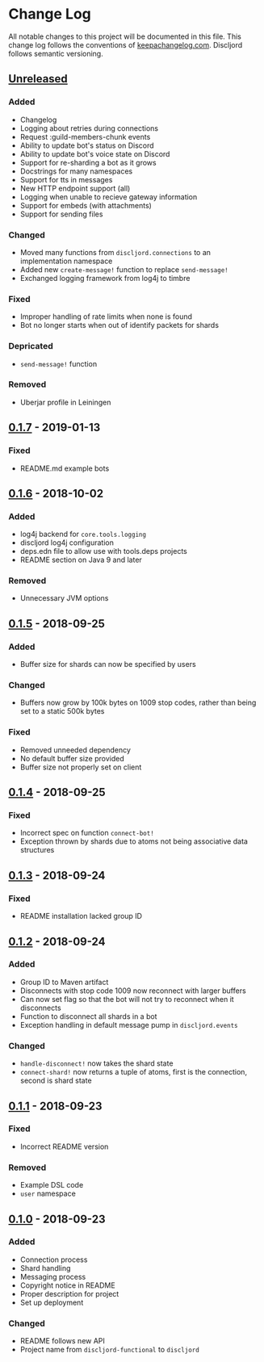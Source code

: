 # Change Log
All notable changes to this project will be documented in this file. This change log follows the conventions of [keepachangelog.com](http://keepachangelog.com/).
Discljord follows semantic versioning.

## [Unreleased]
### Added
 - Changelog
 - Logging about retries during connections
 - Request :guild-members-chunk events
 - Ability to update bot's status on Discord
 - Ability to update bot's voice state on Discord
 - Support for re-sharding a bot as it grows
 - Docstrings for many namespaces
 - Support for tts in messages
 - New HTTP endpoint support (all)
 - Logging when unable to recieve gateway information
 - Support for embeds (with attachments)
 - Support for sending files
 
### Changed
 - Moved many functions from `discljord.connections` to an implementation namespace
 - Added new `create-message!` function to replace `send-message!`
 - Exchanged logging framework from log4j to timbre
 
### Fixed
 - Improper handling of rate limits when none is found
 - Bot no longer starts when out of identify packets for shards
 
### Depricated
 - `send-message!` function

### Removed
 - Uberjar profile in Leiningen
 
## [0.1.7] - 2019-01-13
### Fixed
 - README.md example bots
 
## [0.1.6] - 2018-10-02
### Added
 - log4j backend for `core.tools.logging`
 - discljord log4j configuration
 - deps.edn file to allow use with tools.deps projects
 - README section on Java 9 and later

### Removed
 - Unnecessary JVM options
 
## [0.1.5] - 2018-09-25
### Added
 - Buffer size for shards can now be specified by users

### Changed
 - Buffers now grow by 100k bytes on 1009 stop codes, rather than being set to a static 500k bytes

### Fixed
 - Removed unneeded dependency
 - No default buffer size provided
 - Buffer size not properly set on client
 
## [0.1.4] - 2018-09-25 
### Fixed
 - Incorrect spec on function `connect-bot!`
 - Exception thrown by shards due to atoms not being associative data structures
 
## [0.1.3] - 2018-09-24 
### Fixed
 - README installation lacked group ID
 
## [0.1.2] - 2018-09-24 
### Added
 - Group ID to Maven artifact
 - Disconnects with stop code 1009 now reconnect with larger buffers
 - Can now set flag so that the bot will not try to reconnect when it disconnects
 - Function to disconnect all shards in a bot
 - Exception handling in default message pump in `discljord.events`
 
### Changed
 - `handle-disconnect!` now takes the shard state
 - `connect-shard!` now returns a tuple of atoms, first is the connection, second is shard state

## [0.1.1] - 2018-09-23
### Fixed
 - Incorrect README version
 
### Removed
 - Example DSL code
 - `user` namespace

## [0.1.0] - 2018-09-23
### Added
 - Connection process
 - Shard handling
 - Messaging process
 - Copyright notice in README
 - Proper description for project
 - Set up deployment
 
### Changed
 - README follows new API
 - Project name from `discljord-functional` to `discljord` 

[Unreleased]: https://github.com/IGJoshua/discljord/compare/0.1.7..develop
[0.1.7]: https://github.com/IGJoshua/discljord/compare/0.1.6..0.1.7
[0.1.6]: https://github.com/IGJoshua/discljord/compare/0.1.5..0.1.6
[0.1.5]: https://github.com/IGJoshua/discljord/compare/0.1.4..0.1.5
[0.1.4]: https://github.com/IGJoshua/discljord/compare/0.1.3..0.1.4
[0.1.3]: https://github.com/IGJoshua/discljord/compare/0.1.2..0.1.3
[0.1.2]: https://github.com/IGJoshua/discljord/compare/0.1.1..0.1.2
[0.1.1]: https://github.com/IGJoshua/discljord/compare/0.1.0..0.1.1
[0.1.0]: https://github.com/IGJoshua/discljord/compare/aa53670762bd6c5ecc35081115b438699be24077...0.1.0
